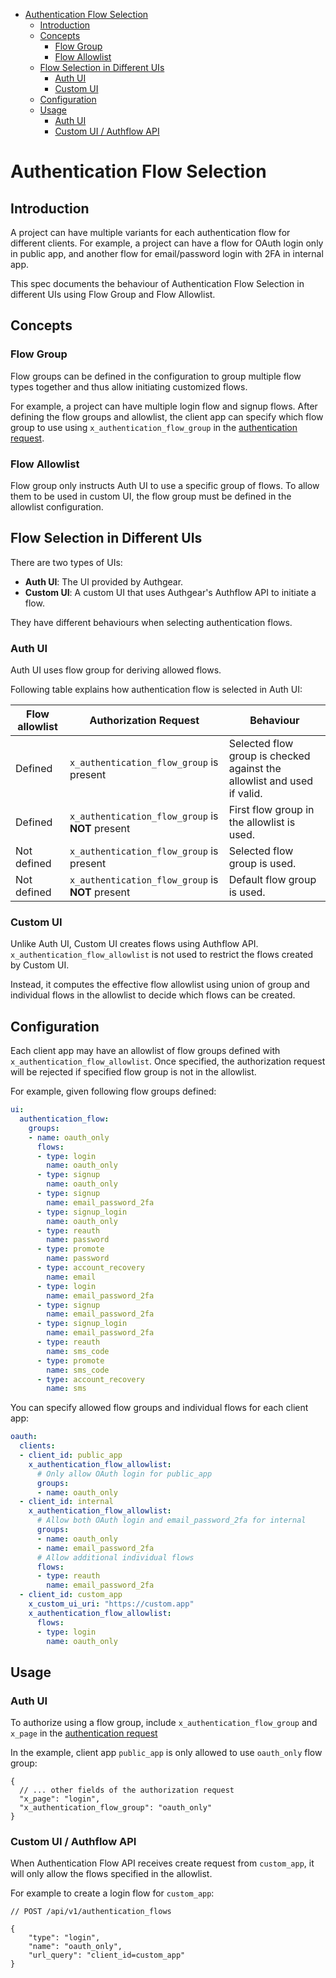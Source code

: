 - [Authentication Flow Selection](#authentication-flow-selection)
  * [Introduction](#introduction)
  * [Concepts](#concepts)
    + [Flow Group](#flow-group)
    + [Flow Allowlist](#flow-allowlist)
  * [Flow Selection in Different UIs](#flow-selection-in-different-uis)
    + [Auth UI](#auth-ui)
    + [Custom UI](#custom-ui)
  * [Configuration](#configuration)
  * [Usage](#usage)
    + [Auth UI](#auth-ui-1)
    + [Custom UI / Authflow API](#custom-ui--authflow-api)

# Authentication Flow Selection

## Introduction

A project can have multiple variants for each authentication flow for different clients. For example, a project can have a flow for OAuth login only in public app, and another flow for email/password login with 2FA in internal app.

This spec documents the behaviour of Authentication Flow Selection in different UIs using Flow Group and Flow Allowlist.

## Concepts

### Flow Group

Flow groups can be defined in the configuration to group multiple flow types together and thus allow initiating customized flows.

For example, a project can have multiple login flow and signup flows. After defining the flow groups and allowlist, the client app can specify which flow group to use using `x_authentication_flow_group` in the [authentication request](/docs/specs/oidc.md#x_authentication_flow_group).

### Flow Allowlist

Flow group only instructs Auth UI to use a specific group of flows. To allow them to be used in custom UI, the flow group must be defined in the allowlist configuration.

## Flow Selection in Different UIs

There are two types of UIs:
- **Auth UI**: The UI provided by Authgear.
- **Custom UI**: A custom UI that uses Authgear's Authflow API to initiate a flow.

They have different behaviours when selecting authentication flows.

### Auth UI

Auth UI uses flow group for deriving allowed flows.

Following table explains how authentication flow is selected in Auth UI:

| Flow allowlist | Authorization Request | Behaviour |
| --- | --- | --- |
| Defined | `x_authentication_flow_group` is present | Selected flow group is checked against the allowlist and used if valid. |
| Defined | `x_authentication_flow_group` is **NOT** present | First flow group in the allowlist is used. |
| Not defined | `x_authentication_flow_group` is present | Selected flow group is used. |
| Not defined | `x_authentication_flow_group` is **NOT** present | Default flow group is used. |

### Custom UI
Unlike Auth UI, Custom UI creates flows using Authflow API. `x_authentication_flow_allowlist` is not used to restrict the flows created by Custom UI.

Instead, it computes the effective flow allowlist using union of group and individual flows in the allowlist to decide which flows can be created.

## Configuration

Each client app may have an allowlist of flow groups defined with `x_authentication_flow_allowlist`. Once specified, the authorization request will be rejected if specified flow group is not in the allowlist.

For example, given following flow groups defined:

```yaml
ui:
  authentication_flow:
    groups:
    - name: oauth_only
      flows:
      - type: login
        name: oauth_only
      - type: signup
        name: oauth_only
      - type: signup
        name: email_password_2fa
      - type: signup_login
        name: oauth_only
      - type: reauth
        name: password
      - type: promote
        name: password
      - type: account_recovery
        name: email
      - type: login
        name: email_password_2fa
      - type: signup
        name: email_password_2fa
      - type: signup_login
        name: email_password_2fa
      - type: reauth
        name: sms_code
      - type: promote
        name: sms_code
      - type: account_recovery
        name: sms
```

You can specify allowed flow groups and individual flows for each client app:

```yaml
oauth:
  clients:
  - client_id: public_app
    x_authentication_flow_allowlist:
      # Only allow OAuth login for public_app
      groups:
      - name: oauth_only
  - client_id: internal
    x_authentication_flow_allowlist:
      # Allow both OAuth login and email_password_2fa for internal
      groups:
      - name: oauth_only
      - name: email_password_2fa
      # Allow additional individual flows
      flows:
      - type: reauth
        name: email_password_2fa
  - client_id: custom_app
    x_custom_ui_uri: "https://custom.app"
    x_authentication_flow_allowlist:
      flows:
      - type: login
        name: oauth_only
```

## Usage

### Auth UI

To authorize using a flow group, include `x_authentication_flow_group` and `x_page` in the [authentication request](/docs/specs/oidc.md#x_authentication_flow_group)

In the example, client app `public_app` is only allowed to use `oauth_only` flow group:

```jsonc
{
  // ... other fields of the authorization request
  "x_page": "login",
  "x_authentication_flow_group": "oauth_only"
}
```

### Custom UI / Authflow API

When Authentication Flow API receives create request from `custom_app`, it will only allow the flows specified in the allowlist.

For example to create a login flow for `custom_app`:

```jsonc
// POST /api/v1/authentication_flows

{
    "type": "login",
    "name": "oauth_only",
    "url_query": "client_id=custom_app"
}
```
